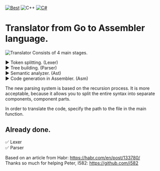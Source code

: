[![Best](https://img.shields.io/badge/The%20best%20TRANSLATOR-GO-blue)](https://github.com/VasilevMaxim/TranslatorGo)
![C++](https://img.shields.io/badge/Code%20-C++-blue)
[![C#](https://img.shields.io/badge/Code%20Style-C%23-blueviolet)](https://docs.microsoft.com/en-us/dotnet/standard/design-guidelines/index?redirectedfrom=MSDN)

# Translator from Go to Assembler language.   


![Translator](https://sun9-37.userapi.com/c858032/v858032731/1890f7/F0RMRY0Npr4.jpg "GO")
Consists of 4 main stages.     

:arrow_forward: Token splitting. (Lexer)   
:arrow_forward: Tree building. (Parser)    
:arrow_forward: Semantic analyzer. (Ast)   
:arrow_forward: Code generation in Assembler. (Asm)   
      
The new parsing system is based on the recursion process. It is more acceptable, because it allows you to split the entire syntax into separate components, component parts.    

In order to translate the code, specify the path to the file in the main function.

## Already done.
:white_check_mark: Lexer    
:white_check_mark: Parser    

Based on an article from Habr: https://habr.com/en/post/133780/     
Thanks so much for helping Peter, I582: https://github.com/i582
